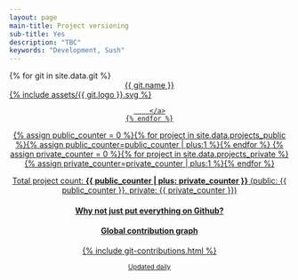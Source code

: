 ```yaml
---
layout: page
main-title: Project versioning
sub-title: Yes
description: "TBC"
keywords: "Development, Sush"
---
```


<div class="boxes flex">
	{% for git in site.data.git %}
		<a href="{{ git.url }}" target="_blank" class="box" style="text-align:center;width:calc(25% - 16px)">
			<div>{{ git.name }}</div>
			{% include assets/{{ git.logo }}.svg %}

		</a>
	{% endfor %}
</div>

{% assign public_counter = 0 %}{% for project in site.data.projects_public %}{% assign public_counter=public_counter | plus:1 %}{% endfor %}
{% assign private_counter = 0 %}{% for project in site.data.projects_private %}{% assign private_counter=private_counter | plus:1 %}{% endfor %}

Total project count: **{{ public_counter | plus: private_counter }}** (public: {{ public_counter }}, private: {{ private_counter }})

#### Why not just put everything on Github?


#### Global contribution graph

{% include git-contributions.html %}


<small>Updated daily</small>
